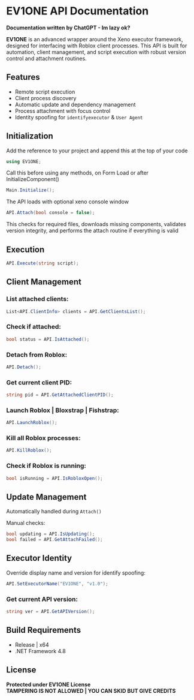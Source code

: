 # EV1ONE API Documentation
**Documentation written by ChatGPT - Im lazy ok?**

**EV1ONE** is an advanced wrapper around the Xeno executor framework, designed for interfacing with Roblox client processes. This API is built for automation, client management, and script execution with robust version control and attachment routines.

## Features
- Remote script execution
- Client process discovery
- Automatic update and dependency management
- Process attachment with focus control
- Identity spoofing for `identifyexecutor` & `User Agent`

## Initialization
Add the reference to your project and append this at the top of your code

```csharp
using EV1ONE;
```

Call this before using any methods, on Form Load or after InitializeComponent()

```csharp
Main.Initialize();
```

The API loads with optional xeno console window

```csharp
API.Attach(bool console = false);
```

This checks for required files, downloads missing components, validates version integrity, and performs the attach routine if everything is valid

## Execution
```csharp
API.Execute(string script);
```

## Client Management
### List attached clients:
```csharp
List<API.ClientInfo> clients = API.GetClientsList();
```

### Check if attached:
```csharp
bool status = API.IsAttached();
```

### Detach from Roblox:
```csharp
API.Detach();
```

### Get current client PID:
```csharp
string pid = API.GetAttachedClientPID();
```

### Launch Roblox | Bloxstrap | Fishstrap:
```csharp
API.LaunchRoblox();
```

### Kill all Roblox processes:
```csharp
API.KillRoblox();
```

### Check if Roblox is running:
```csharp
bool isRunning = API.IsRobloxOpen();
```

## Update Management
Automatically handled during `Attach()`

Manual checks:
```csharp
bool updating = API.IsUpdating();
bool failed = API.GetAttachFailed();
```

## Executor Identity
Override display name and version for identify spoofing:
```csharp
API.SetExecutorName("EV1ONE", "v1.0");
```

### Get current API version:
```csharp
string ver = API.GetAPIVersion();
```

## Build Requirements
- Release | x64
- .NET Framework 4.8

## License
**Protected under EV1ONE License**  
**TAMPERING IS NOT ALLOWED | YOU CAN SKID BUT GIVE CREDITS**
